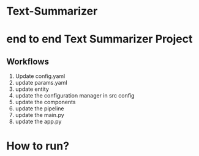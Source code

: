 # Text-Summarizer
# end to end Text Summarizer Project
## Workflows


1. Update config.yaml
2. update params.yaml
3. update entity
4. update the configuration manager in src config
5. update the components
6. update the pipeline
7. update the main.py
8. update the app.py

# How to run?

# 
